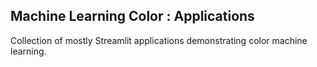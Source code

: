 
## Machine Learning Color : Applications

Collection of mostly Streamlit applications demonstrating color machine learning.
